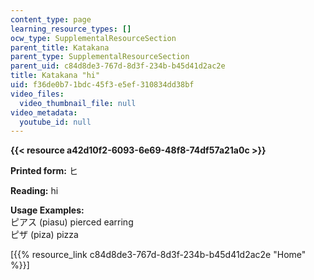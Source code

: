 ```yaml
---
content_type: page
learning_resource_types: []
ocw_type: SupplementalResourceSection
parent_title: Katakana
parent_type: SupplementalResourceSection
parent_uid: c84d8de3-767d-8d3f-234b-b45d41d2ac2e
title: Katakana "hi"
uid: f36de0b7-1bdc-45f3-e5ef-310834dd38bf
video_files:
  video_thumbnail_file: null
video_metadata:
  youtube_id: null
---
```


**{{< resource a42d10f2-6093-6e69-48f8-74df57a21a0c >}}**

**Printed form:** ヒ

**Reading:** hi

**Usage Examples:**  
ピアス (piasu) pierced earring  
ピザ (piza) pizza

\[{{% resource_link c84d8de3-767d-8d3f-234b-b45d41d2ac2e "Home" %}}\]